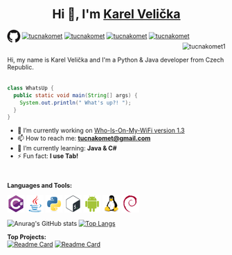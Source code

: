 <h1 align="center">Hi 👋, I'm <a href="https://github.com/tucnakomet1/">Karel Velička</a></h1>


<p align="left">
<a href="https://github.com/tucnakomet1" target="blank"><img align="center" src="https://raw.githubusercontent.com/github/explore/78df643247d429f6cc873026c0622819ad797942/topics/github/github.png" alt="tucnakomet1" height="30" width="30" /></a>
<a href="https://www.fiverr.com/tucnakomet" target="blank"><img align="center" src="https://cdn.worldvectorlogo.com/logos/fiverr-1.svg" alt="tucnakomet" height="30" width="30" /></a>
<a href="https://www.freelancer.com/u/tucnakomet" target="blank"><img align="center" src="https://cdn.worldvectorlogo.com/logos/freelancer-1.svg" alt="tucnakomet" height="30" width="30" /></a>
<a href="https://www.upwork.com/freelancers/~01807f125de67dcd5e" target="blank"><img align="center" src="https://icons.iconarchive.com/icons/papirus-team/papirus-apps/256/upwork-icon.png" alt="tucnakomet" height="30" width="30" /></a>
<a href="https://www.gurhttps://images.squarespace-cdn.com/content/v1/538b7f1de4b0371e6dac9bcc/1401660964257-HCA5X6TGI211DZFL0EOL/ke17ZwdGBToddI8pDm48kCPztTQZpDiZMOuuCfUxiyx7gQa3H78H3Y0txjaiv_0fDoOvxcdMmMKkDsyUqMSsMWxHk725yiiHCCLfrh8O1z5QPOohDIaIeljMHgDF5CVlOqpeNLcJ80NK65_fV7S1URzgPPikUZssS1h5OCSHTE-Uiu8iG41OxdsCuqROkgDgoRwB-dUGsSquCnVTFQcaRg/guru_dot_com.png?format=2500wu.com/freelancers/karel-velicka" target="blank"><img align="center" src="https://user-images.githubusercontent.com/55558124/92523074-0bdb0600-f220-11ea-9e02-e654e4de1601.png" alt="tucnakomet" height="30" width="30" /></a>
<a><img align="right" src="https://komarev.com/ghpvc/?username=tucnakomet1" alt="tucnakomet1" /> </a>
</p>


<br/>
Hi, my name is Karel Velička and I'm a Python & Java developer from Czech Republic.<br/>
<br/></p></p>

```java
class WhatsUp {
  public static void main(String[] args) {
    System.out.println(" What's up?! "); 
  }
}

```

- 🔭 I’m currently working on <a href="https://github.com/tucnakomet1/Python-Who-Is-On-My-WiFi">Who-Is-On-My-WiFi version 1.3</a>
- 📫 How to reach me: **tucnakomet@gmail.com**
- 🌱 I’m currently learning: **Java & C#**
- ⚡ Fun fact: **I use Tab!**

<br/>

**Languages and Tools:**<br/>
<p align="left">
  <img src="https://github.com/devicons/devicon/blob/master/icons/csharp/csharp-original.svg" alt="c#" width="40" height="40"/>
  <img src="https://github.com/devicons/devicon/blob/master/icons/java/java-original.svg" alt="java" width="40" height="40"/>
  <img src="https://github.com/devicons/devicon/blob/master/icons/python/python-original.svg" alt="python" width="40" height="40"/>
  <img src="https://github.com/devicons/devicon/blob/master/icons/bash/bash-original.svg" alt="bash" width="40" height="40"/>
  <img src="https://github.com/devicons/devicon/blob/master/icons/android/android-plain.svg" alt="android" width="40" height="40"/>
  <img src="https://github.com/devicons/devicon/blob/master/icons/linux/linux-original.svg" alt="linux" width="40" height="40"/>
  <img src="https://github.com/devicons/devicon/blob/master/icons/debian/debian-original.svg" alt="debian" width="40" height="40"/>
</p>

![Anurag's GitHub stats](https://github-readme-stats.vercel.app/api?username=tucnakomet1&show_icons=true&theme=tokyonight) [![Top Langs](https://github-readme-stats.vercel.app/api/top-langs/?username=tucnakomet1&layout=compact&theme=tokyonight)](https://github.com/tucnakomet1/)

**Top Projects:**<br/>
[![Readme Card](https://github-readme-stats.vercel.app/api/pin/?username=tucnakomet1&repo=Python-Who-Is-On-My-WiFi&theme=tokyonight)](https://github.com/tucnakomet1/Python-Who-Is-On-My-WiFi) [![Readme Card](https://github-readme-stats.vercel.app/api/pin/?username=tucnakomet1&repo=Image-Of-The-Day&theme=tokyonight)](https://github.com/tucnakomet1/Image-Of-The-Day)

